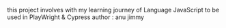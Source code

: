 this project involves with my learning journey of Language JavaScript to be used in PlayWright & Cypress
author : anu jimmy